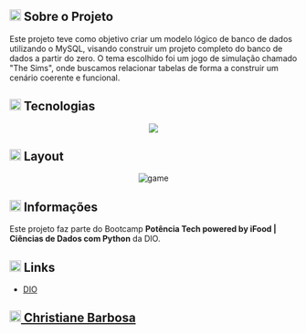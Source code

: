 <h2><img width="20px" src="https://github.com/christianebs/christianebs/assets/108686840/45469bba-2011-45d3-8d45-d03d56753e32"> Sobre o Projeto </h2>

Este projeto teve como objetivo criar um modelo lógico de banco de dados utilizando o MySQL, visando construir um projeto completo do banco de dados a partir do zero. O tema escolhido foi um jogo de simulação chamado "The Sims", onde buscamos relacionar tabelas de forma a construir um cenário coerente e funcional.

<h2><img width="20px" src="https://github.com/christianebs/christianebs/assets/108686840/c3873651-a26c-4982-8a1f-61306770030e"> Tecnologias </h2>

<p align="center">
  <img src="https://img.shields.io/badge/MySQL-0D1117?style=for-the-badge&logo=mysql&logoColor=CC6699">
</p>

<h2><img width="20px" src="https://github.com/christianebs/christianebs/assets/108686840/90b72e2d-a809-4aae-a30d-97d5b1015b4f"> Layout </h2>

<div align="center">

![game](https://github.com/christianebs/sql-game/assets/108686840/9bcf971e-4305-46d8-887c-9a3fbfa79b35)

</div>

<h2><img width="20px" src="https://github.com/christianebs/christianebs/assets/108686840/5c7bf7c9-1183-43a0-9b86-49812dad39fc"> Informações </h2>

Este projeto faz parte do Bootcamp **Potência Tech powered by iFood | Ciências de Dados com Python** da DIO.

<h2><img width="20px" src="https://github.com/christianebs/christianebs/assets/108686840/a2e28590-7b92-43d6-bc0c-8f7461b1914c"> Links </h2>

- [DIO](https://www.dio.me/)

<h2><a href="https://christianebs.github.io/curriculo/"><img width="20px" src="https://github.com/christianebs/christianebs/assets/108686840/cc4e82ab-f1fc-436a-b3d2-89d5bdb11f32"> Christiane Barbosa </a></h2>
